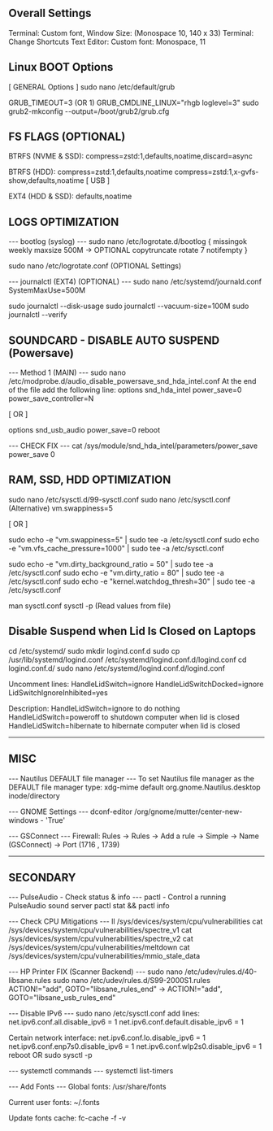 ## Overall Settings
Terminal: Custom font, Window Size: (Monospace 10, 140 x 33)
Terminal: Change Shortcuts
Text Editor: Custom font: Monospace, 11

## Linux BOOT Options
[ GENERAL Options ]
sudo nano /etc/default/grub

GRUB_TIMEOUT=3 (OR 1)
GRUB_CMDLINE_LINUX="rhgb loglevel=3"
sudo grub2-mkconfig --output=/boot/grub2/grub.cfg

## FS FLAGS (OPTIONAL)
BTRFS (NVME & SSD):
compress=zstd:1,defaults,noatime,discard=async

BTRFS (HDD):
compress=zstd:1,defaults,noatime
compress=zstd:1,x-gvfs-show,defaults,noatime [ USB ]

EXT4 (HDD & SSD):
defaults,noatime

## LOGS OPTIMIZATION
--- bootlog (syslog) ---
sudo nano /etc/logrotate.d/bootlog
{
    missingok
    weekly
    maxsize 500M -> OPTIONAL
    copytruncate
    rotate 7
    notifempty
}

sudo nano /etc/logrotate.conf (OPTIONAL Settings)

--- journalctl (EXT4) (OPTIONAL) ---
sudo nano /etc/systemd/journald.conf
SystemMaxUse=500M

sudo journalctl --disk-usage
sudo journalctl --vacuum-size=100M
sudo journalctl --verify

## SOUNDCARD - DISABLE AUTO SUSPEND (Powersave)
--- Method 1 (MAIN) ---
sudo nano /etc/modprobe.d/audio_disable_powersave_snd_hda_intel.conf
At the end of the file add the following line:
options snd_hda_intel power_save=0 power_save_controller=N

[ OR ]

options snd_usb_audio power_save=0
reboot

--- CHECK FIX ---
cat /sys/module/snd_hda_intel/parameters/power_save
power_save 0

## RAM, SSD, HDD OPTIMIZATION
sudo nano /etc/sysctl.d/99-sysctl.conf
sudo nano /etc/sysctl.conf (Alternative)
vm.swappiness=5

[ OR ]

sudo echo -e "vm.swappiness=5" | sudo tee -a /etc/sysctl.conf
sudo echo -e "vm.vfs_cache_pressure=1000" | sudo tee -a /etc/sysctl.conf

sudo echo -e "vm.dirty_background_ratio = 50" | sudo tee -a /etc/sysctl.conf
sudo echo -e "vm.dirty_ratio = 80" | sudo tee -a /etc/sysctl.conf
sudo echo -e "kernel.watchdog_thresh=30" | sudo tee -a /etc/sysctl.conf

man sysctl.conf
sysctl -p (Read values from file)

## Disable Suspend when Lid Is Closed on Laptops
cd /etc/systemd/
sudo mkdir logind.conf.d
sudo cp /usr/lib/systemd/logind.conf /etc/systemd/logind.conf.d/logind.conf
cd logind.conf.d/
sudo nano /etc/systemd/logind.conf.d/logind.conf

Uncomment lines:
HandleLidSwitch=ignore
HandleLidSwitchDocked=ignore
LidSwitchIgnoreInhibited=yes

Description:
HandleLidSwitch=ignore to do nothing
HandleLidSwitch=poweroff to shutdown computer when lid is closed
HandleLidSwitch=hibernate to hibernate computer when lid is closed

___

## MISC
--- Nautilus DEFAULT file manager ---
To set Nautilus file manager as the DEFAULT file manager type:
xdg-mime default org.gnome.Nautilus.desktop inode/directory

--- GNOME Settings ---
dconf-editor /org/gnome/mutter/center-new-windows - 'True'

--- GSConnect ---
Firewall: Rules -> Rules -> Add a rule -> Simple -> Name (GSConnect) -> Port (1716 , 1739)

___

## SECONDARY
--- PulseAudio - Check status & info ---
pactl - Control a running PulseAudio sound server
pactl stat && pactl info

--- Check CPU Mitigations ---
ll /sys/devices/system/cpu/vulnerabilities
cat /sys/devices/system/cpu/vulnerabilities/spectre_v1
cat /sys/devices/system/cpu/vulnerabilities/spectre_v2
cat /sys/devices/system/cpu/vulnerabilities/meltdown
cat /sys/devices/system/cpu/vulnerabilities/mmio_stale_data

--- HP Printer FIX (Scanner Backend) ---
sudo nano /etc/udev/rules.d/40-libsane.rules
sudo nano /etc/udev/rules.d/S99-2000S1.rules
ACTION!="add", GOTO="libsane_rules_end" -> ACTION!="add", GOTO="libsane_usb_rules_end"

--- Disable IPv6 ---
sudo nano /etc/sysctl.conf
add lines:
net.ipv6.conf.all.disable_ipv6 = 1
net.ipv6.conf.default.disable_ipv6 = 1

Certain network interface:
net.ipv6.conf.lo.disable_ipv6 = 1
net.ipv6.conf.enp7s0.disable_ipv6 = 1
net.ipv6.conf.wlp2s0.disable_ipv6 = 1
reboot OR sudo sysctl -p

--- systemctl commands ---
systemctl list-timers

--- Add Fonts ---
Global fonts:
/usr/share/fonts

Current user fonts:
~/.fonts

Update fonts cache:
fc-cache -f -v
